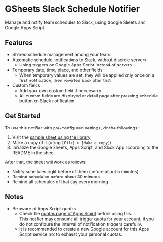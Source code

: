# GSheets Slack Schedule Notifier

Manage and notify team schedules to Slack, using Google Sheets and Google Apps Script.


## Features

* Shared schedule management among your team
* Automatic schedule notifications to Slack, without discrete servers
  * Using triggers on Google Apps Script instead of servers
* Temporary date, time, place, and other fields
  * When temporary values are set, they will be applied only once on a first notification, then reverted back after that
* Custom fields
  * Add your own custom field if neccesarry
  * All custom fields are displayed at detail page after pressing schedule button on Slack notification


## Get Started

To use this notifier with pre-configured settings, do the followings:

1. Visit the [sample sheet using the library](https://docs.google.com/spreadsheets/d/17Lv9EjPLb8zpH-rmHipRh_ZgHRkxIwhz5BerVOBHsko#gid=0)
2. Make a copy of it (using `[File] > [Make a copy]`)
3. Initialize the Google Sheets, Apps Script, and Slack App according to the README in the sheet

After that, the sheet will work as follows:

* Notify schedules right before of them (before about 5 minutes)
* Remind schedules before about 30 minutes
* Remind all schedules of that day every morning


## Notes

* Be aware of Apps Script quotas
  * Check the [quotas page of Apps Script](https://developers.google.com/apps-script/guides/services/quotas) before using this.  
    This notifier may consume all trigger quota for your account, if you do not configure the interval of notification triggers carefully.
  * It is recommended to create a new Google account for this Apps Script service not to exhaust your personal quotas.

